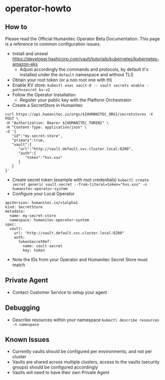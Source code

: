 # operator-howto

## How to
Please read the Official Humanitec Operator Beta Documentation. This page is a reference to common configuration issues.


- Install and unseal https://developer.hashicorp.com/vault/tutorials/kubernetes/kubernetes-amazon-eks
    - Adjust accordingly the commands and protocols, by default it's installed under the `default` namespace and without TLS
- Obtain your root token (or a non root one with ttl)
- Enable KV store: `kubectl exec vault-0 -- vault secrets enable -path=secret kv-v2`
- Follow the Operator Installation
    - Register your public key with the Platform Orchestrator
- Create a SecretStore in Humanitec
```
curl https://api.humanitec.io/orgs/${HUMANITEC_ORG}/secretstores -X POST \
-H "Authorization: Bearer ${HUMANITEC_TOKEN}" \
-H "Content-Type: application/json" \
-d '{
   "id":"my-secret-store",
   "primary":true,
   "vault":{
      "url":"http://vault.default.svc.cluster.local:8200",
      "auth":{
         "token":"hvs.xxx"
      }
   }
}'
```
- Create secret token (example with root credentials) `kubectl create secret generic vault-secret --from-literal=token="hvs.xxx" -n humanitec-operator-system`
- Configure your Local Operator
```
apiVersion: humanitec.io/v1alpha1
kind: SecretStore
metadata:
  name: my-secret-store
  namespace: humanitec-operator-system
spec:
  vault:
    url: "http://vault.default.svc.cluster.local:8200"
    auth:
      tokenSecretRef:
        name: vault-secret
        key: token
```
- Note the IDs from your Operator and Humanitec Secret Store must match

## Private Agent
- Contact Customer Service to setup your agent

## Debugging
- Describe resources within your namespace `kubectl describe resources -n namespace`

## Known Issues
- Currently vaults should be configured per environments, and not per cluster
- Vaults are shared across multiple clusters, access to the vaults (security groups) should be configured accordingly
- Vaults will need to have their own Private Agent